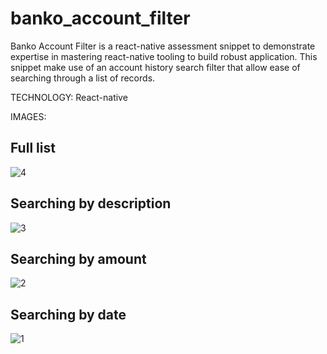 # banko_account_filter
Banko Account Filter is a react-native assessment snippet to demonstrate expertise in mastering react-native tooling to build robust application.
This snippet make use of an account history search filter that allow ease of searching through a list of records. 

TECHNOLOGY: React-native

IMAGES:

Full list
----------

![4](https://user-images.githubusercontent.com/54009597/179116007-855355b0-a5f8-4e41-9315-d63cad03fe44.jpeg)

Searching by description
-------------------------
![3](https://user-images.githubusercontent.com/54009597/179116086-f1ad7344-02bb-47ef-9f7b-6f129b38c4fd.jpeg)

Searching by amount
-------------------
![2](https://user-images.githubusercontent.com/54009597/179116248-65a25b7b-465d-4887-a945-da75899bb3d8.jpeg)

Searching by date
------------------
![1](https://user-images.githubusercontent.com/54009597/179116283-9fe8289a-125f-4dc3-823c-f1874a42aaa2.jpeg)


